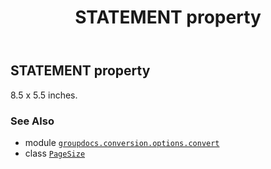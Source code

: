 ﻿---
title: STATEMENT property
second_title: GroupDocs.Conversion for Python via .NET API References
description: 
type: docs
weight: 200
url: /python-net/groupdocs.conversion.options.convert/pagesize/statement/
is_root: false
---

## STATEMENT property


8.5 x 5.5 inches.

### See Also
* module [`groupdocs.conversion.options.convert`](../../)
* class [`PageSize`](/conversion/python-net/groupdocs.conversion.options.convert/pagesize)
